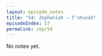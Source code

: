 ```yaml
---
layout: episode_notes
title: "54: Zephaniah — T'shuvah"
episodeIndex: 57
permalink: /ep/54
---
```

No notes yet.
